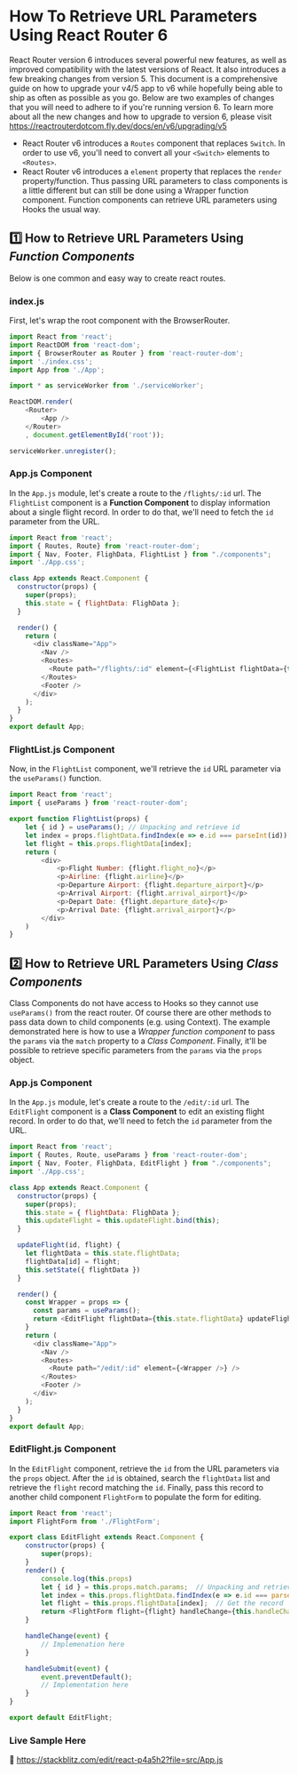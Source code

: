 # How To Retrieve URL Parameters Using React Router 6
React Router version 6 introduces several powerful new features, as well as improved compatibility with the latest versions of React. It also introduces a few breaking changes from version 5. This document is a comprehensive guide on how to upgrade your v4/5 app to v6 while hopefully being able to ship as often as possible as you go.  Below are two examples of changes that you will need to adhere to if you're running version 6.  To learn more about all the new changes and how to upgrade to version 6, please visit https://reactrouterdotcom.fly.dev/docs/en/v6/upgrading/v5

- React Router v6 introduces a `Routes` component that replaces `Switch`.  In order to use v6, you'll need to convert all your `<Switch>` elements to `<Routes>`.
- React Router v6 introduces a `element` property that replaces the `render` property/function.  Thus passing URL parameters to class components is a little different but can still be done using a Wrapper function component. Function components can retrieve URL parameters using Hooks the usual way.

## :one: How to Retrieve URL Parameters Using *Function Components*
Below is one common and easy way to create react routes.
### index.js
First, let's wrap the root component with the BrowserRouter.
```js
import React from 'react';
import ReactDOM from 'react-dom';
import { BrowserRouter as Router } from 'react-router-dom';
import './index.css';
import App from './App';

import * as serviceWorker from './serviceWorker';

ReactDOM.render(
    <Router>
        <App />
    </Router>
    , document.getElementById('root'));

serviceWorker.unregister();
```
### App.js Component
In the `App.js` module, let's create a route to the `/flights/:id` url.  The `FlightList` component is a **Function Component** to display information about a single flight record.  In order to do that, we'll need to fetch the `id` parameter from the URL.
```js
import React from 'react';
import { Routes, Route} from 'react-router-dom';
import { Nav, Footer, FlighData, FlightList } from "./components";
import './App.css';

class App extends React.Component {
  constructor(props) {
    super(props);
    this.state = { flightData: FlighData };
  }

  render() {
    return (
      <div className="App">
        <Nav />
        <Routes>
          <Route path="/flights/:id" element={<FlightList flightData={this.state.flightData} />} />
        </Routes>
        <Footer />
      </div>
    );
  }
}
export default App;
```
### FlightList.js Component
Now, in the `FlightList` component, we'll retrieve the `id` URL parameter via the `useParams()` function.
```js
import React from 'react';
import { useParams } from 'react-router-dom';

export function FlightList(props) {
    let { id } = useParams(); // Unpacking and retrieve id
    let index = props.flightData.findIndex(e => e.id === parseInt(id));
    let flight = this.props.flightData[index];
    return (
        <div>
            <p>Flight Number: {flight.flight_no}</p>
            <p>Airline: {flight.airline}</p>
            <p>Departure Airport: {flight.departure_airport}</p>
            <p>Arrival Airport: {flight.arrival_airport}</p>
            <p>Depart Date: {flight.departure_date}</p>
            <p>Arrival Date: {flight.arrival_airport}</p>
        </div>
    )
}
```

## :two: How to Retrieve URL Parameters Using *Class Components*
Class Components do not have access to Hooks so they cannot use `useParams()` from the react router.  Of course there are other methods to pass data down to child components (e.g. using Context).  The example demonstrated here is how to use a *Wrapper function component* to pass the `params` via the `match` property to a *Class Component*.  Finally, it'll be possible to retrieve specific parameters from the `params` via the `props` object.

### App.js Component
In the `App.js` module, let's create a route to the `/edit/:id` url.  The `EditFlight` component is a **Class Component** to edit an existing flight record.  In order to do that, we'll need to fetch the `id` parameter from the URL.
```js
import React from 'react';
import { Routes, Route, useParams } from 'react-router-dom';
import { Nav, Footer, FlighData, EditFlight } from "./components";
import './App.css';

class App extends React.Component {
  constructor(props) {
    super(props);
    this.state = { flightData: FlighData };
    this.updateFlight = this.updateFlight.bind(this);
  }

  updateFlight(id, flight) {
    let flightData = this.state.flightData;
    flightData[id] = flight;
    this.setState({ flightData })
  }

  render() {
    const Wrapper = props => {
      const params = useParams();
      return <EditFlight flightData={this.state.flightData} updateFlight={this.updateFlight} {...{...props, match: {params}} } />
    }
    return (
      <div className="App">
        <Nav />
        <Routes>          
          <Route path="/edit/:id" element={<Wrapper />} />
        </Routes>
        <Footer />
      </div>
    );
  }
}
export default App;
```
### EditFlight.js Component
In the `EditFlight` component, retrieve the `id` from the URL parameters via the `props` object.  After the `id` is obtained, search  the `flightData` list and retrieve the `flight` record matching the `id`.  Finally, pass this record to another child component `FlightForm` to populate the form for editing.
```js
import React from 'react';
import FlightForm from './FlightForm';

export class EditFlight extends React.Component {
    constructor(props) {
        super(props);
    }
    render() {
        console.log(this.props)
        let { id } = this.props.match.params;  // Unpacking and retrieve id
        let index = this.props.flightData.findIndex(e => e.id === parseInt(id));  // Get the index of matching record
        let flight = this.props.flightData[index];  // Get the record
        return <FlightForm flight={flight} handleChange={this.handleChange} handleSubmit={this.handleSubmit} />         
    }

    handleChange(event) {
        // Implemenation here
    }

    handleSubmit(event) {
        event.preventDefault();
        // Implementation here
    }
}

export default EditFlight;
```

### Live Sample Here
🔗 https://stackblitz.com/edit/react-p4a5h2?file=src/App.js
